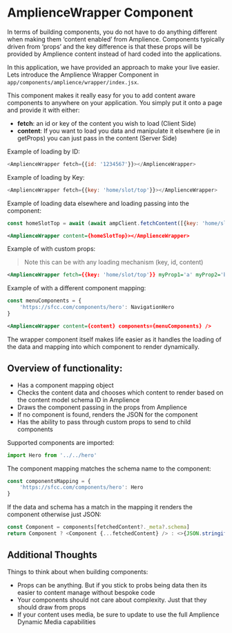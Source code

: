 # AmplienceWrapper Component

In terms of building components, you do not have to do anything different when making them ‘content enabled’ from Amplience. Components typically driven from ‘props’ and the key difference is that these props will be provided by Amplience content instead of hard coded into the applications.

In this application, we have provided an approach to make your live easier. Lets introduce the Amplience Wrapper Component in `app/components/amplience/wrapper/index.jsx`.

This component makes it really easy for you to add content aware components to anywhere on your application. You simply put it onto a page and provide it with either:

* **fetch**: an id or key of the content you wish to load (Client Side)
* **content**: If you want to load you data and manipulate it elsewhere (ie in getProps) you can just pass in the content (Server Side)

Example of loading by ID:
```js
<AmplienceWrapper fetch={{id: '1234567'}}></AmplienceWrapper>
```

Example of loading by Key:
```js
<AmplienceWrapper fetch={{key: 'home/slot/top'}}></AmplienceWrapper>
```
Example of loading data elsewhere and loading passing into the component:

```js
const homeSlotTop = await (await ampClient.fetchContent([{key: 'home/slot/top'}], {locale: targetLocale}))
```

```xml
<AmplienceWrapper content={homeSlotTop}></AmplienceWrapper>
```

Example of with custom props:

> Note this can be with any loading mechanism (key, id, content)

```xml
<AmplienceWrapper fetch={{key: 'home/slot/top'}} myProp1='a' myProp2='b'></AmplienceWrapper>
```

Example of with a different component mapping:

```js
const menuComponents = {
    'https://sfcc.com/components/hero': NavigationHero
}
```

```xml
<AmplienceWrapper content={content} components={menuComponents} />
```

The wrapper component itself makes life easier as it handles the loading of the data and mapping into which component to render dynamically.

## Overview of functionality:

* Has a component mapping object
* Checks the content data and chooses which content to render based on the content model schema ID in Amplience
* Draws the component passing in the props from Amplience
* If no component is found, renders the JSON for the component
* Has the ability to pass through custom props to send to child components

Supported components are imported:

```js
import Hero from '../../hero'
```

The component mapping matches the schema name to the component:

```js
const componentsMapping = {
    'https://sfcc.com/components/hero': Hero
}
```

If the data and schema has a match in the mapping it renders the component otherwise just JSON:

```js
const Component = components[fetchedContent?._meta?.schema]
return Component ? <Component {...fetchedContent} /> : <>{JSON.stringify(fetchedContent)}</>
```

## Additional Thoughts

Things to think about when building components:

* Props can be anything. But if you stick to probs being data then its easier to content manage without bespoke code
* Your components should not care about complexity. Just that they should draw from props
* If your content uses media, be sure to update to use the full Amplience Dynamic Media capabilities